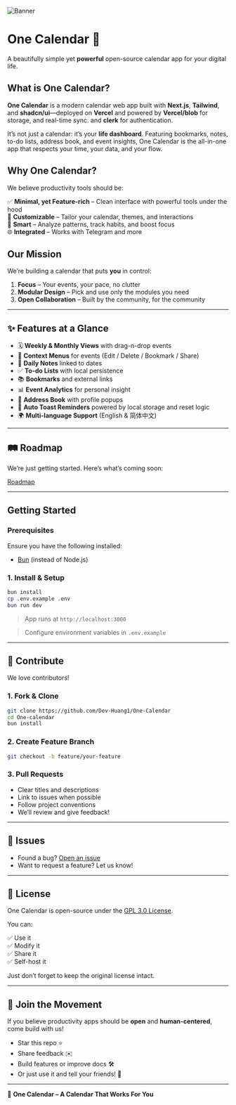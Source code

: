 ![Banner](https://calendar.xyehr.cn/Banner.jpg)

# One Calendar 📅

A beautifully simple yet **powerful** open-source calendar app for your digital life.

## What is One Calendar?

**One Calendar** is a modern calendar web app built with **Next.js**, **Tailwind**, and **shadcn/ui**—deployed on **Vercel** and powered by **Vercel/blob** for storage, and real-time sync. and **clerk** for authentication.

It’s not just a calendar: it’s your **life dashboard**. Featuring bookmarks, notes, to-do lists, address book, and event insights, One Calendar is the all-in-one app that respects your time, your data, and your flow.

## Why One Calendar?

We believe productivity tools should be:

✅ **Minimal, yet Feature-rich** – Clean interface with powerful tools under the hood  
🔧 **Customizable** – Tailor your calendar, themes, and interactions  
🧠 **Smart** – Analyze patterns, track habits, and boost focus  
🌐 **Integrated** – Works with Telegram and more

## Our Mission

We’re building a calendar that puts **you** in control:

1. **Focus** – Your events, your pace, no clutter   
2. **Modular Design** – Pick and use only the modules you need  
3. **Open Collaboration** – Built by the community, for the community

---

## ✨ Features at a Glance

- 🗓️ **Weekly & Monthly Views** with drag-n-drop events
- 📌 **Context Menus** for events (Edit / Delete / Bookmark / Share)
- 📝 **Daily Notes** linked to dates
- ✅ **To-do Lists** with local persistence
- 📚 **Bookmarks** and external links
- 📊 **Event Analytics** for personal insight
- 📒 **Address Book** with profile popups
- 🧠 **Auto Toast Reminders** powered by local storage and reset logic
- 🌍 **Multi-language Support** (English & 简体中文)

---

## 🛤 Roadmap

We’re just getting started. Here’s what’s coming soon:

[Roadmap](https://techart.featurebase.app)

---

## Getting Started

### Prerequisites

Ensure you have the following installed:

- [Bun](https://bun.sh) (instead of Node.js)

### 1. Install & Setup

```bash
bun install
cp .env.example .env
bun run dev
```

> App runs at `http://localhost:3000`

> Configure environment variables in `.env.example`

---

## 🤝 Contribute

We love contributors!

### 1. Fork & Clone

```bash
git clone https://github.com/Dev-Huang1/One-Calendar
cd One-calendar
bun install
```

### 2. Create Feature Branch

```bash
git checkout -b feature/your-feature
```

### 3. Pull Requests

- Clear titles and descriptions
- Link to issues when possible
- Follow project conventions
- We’ll review and give feedback!

---

## 🐞 Issues

- Found a bug? [Open an issue](https://github.com/Dev-Huang1/One-Calendar/issues/new)
- Want to request a feature? Let us know!

---

## 📄 License

One Calendar is open-source under the [GPL 3.0 License](./LICENSE).

You can:

✅ Use it  
✅ Modify it  
✅ Share it  
✅ Self-host it

Just don’t forget to keep the original license intact.

---

## 📢 Join the Movement

If you believe productivity apps should be **open** and **human-centered**, come build with us!

- Star this repo ⭐  
- Share feedback ✉️  
- Build features or improve docs 🛠  
- Or just use it and tell your friends! 🙌

---

🧡 **One Calendar – A Calendar That Works For You**

